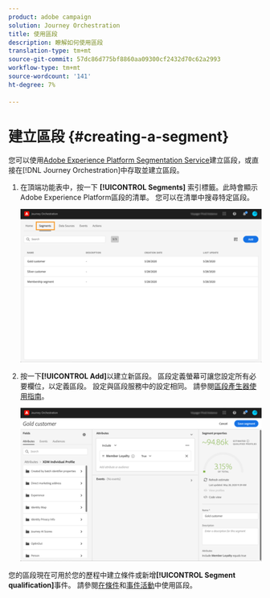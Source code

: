 ```yaml
---
product: adobe campaign
solution: Journey Orchestration
title: 使用區段
description: 瞭解如何使用區段
translation-type: tm+mt
source-git-commit: 57dc86d775bf8860aa09300cf2432d70c62a2993
workflow-type: tm+mt
source-wordcount: '141'
ht-degree: 7%

---
```




# 建立區段 {#creating-a-segment}

您可以使用[Adobe Experience Platform Segmentation Service](https://docs.adobe.com/content/help/en/experience-platform/segmentation/home.html)建立區段，或直接在[!DNL Journey Orchestration]中存取並建立區段。

1. 在頂端功能表中，按一下 **[!UICONTROL Segments]** 索引標籤。此時會顯示Adobe Experience Platform區段的清單。 您可以在清單中搜尋特定區段。

   ![](../assets/segment1.png)

1. 按一下&#x200B;**[!UICONTROL Add]**&#x200B;以建立新區段。 區段定義螢幕可讓您設定所有必要欄位，以定義區段。 設定與區段服務中的設定相同。 請參閱[區段產生器使用指南](https://docs.adobe.com/content/help/en/experience-platform/segmentation/ui/overview.html)。

   ![](../assets/segment2.png)

您的區段現在可用於您的歷程中建立條件或新增&#x200B;**[!UICONTROL Segment qualification]**&#x200B;事件。 請參閱[在條件](../segment/using-a-segment.md)和[事件活動](../building-journeys/segment-qualification-events.md)中使用區段。